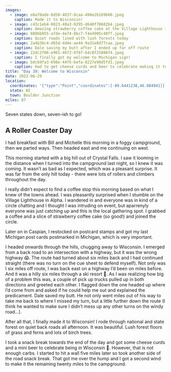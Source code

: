```yaml
---
images:
  - image: e6a70ade-6d50-4037-8caa-496e2b169b60.jpeg
    caption: Made it to Wisconsin!
  - image: c43c1eb4-0823-48a3-9295-d640f70682b4.jpeg
    caption: Amazing strawberry coffee cake at the Village Lighthouse in Alpha
  - image: 8886b055-afde-4e74-8bc7-f4e4905c40ff.jpeg
    caption: Quiet roads lined with lush forests today
  - image: 2a4b30c4-d65d-4d4e-ae44-9a31e8d77caa.jpeg
    caption: Dale saving my butt after I ended up far off route
  - image: 22dc2f06-e901-4672-9787-b4c8f25086f4.jpeg
    caption: I finally got my welcome to Michigan sign!
  - image: bdcb9fa3-698e-44f6-befa-8227e90d5fd1.jpeg
    caption: Had to get cheese curds and beer to celebrate making it to Wisconsin
title: "Day 39: Welcome to Wisconsin"
date: 2022-06-29
location:
  coordinates: '{"type":"Point","coordinates":[-89.6441238,46.084941]}'
  state: WI
  town: Boulder Junction
miles: 87
---
```

Seven states down, seven-ish to go!

## A Roller Coaster Day

I had breakfast with Bill and Michelle this morning in a foggy campground, then we parted ways. Then headed east and me continuing on west. 

This morning started with a big hill out of Crystal Falls. I saw it looming in the distance when I turned into the campground last night, so I knew it was coming. It wasn’t as bad as I expected, which was a pleasant surprise. It was far from the only hill today - there were lots of rollers and climbers throughout the day. 

I really didn’t expect to find a coffee stop this morning based on what I knew of the towns ahead. I was pleasantly surprised when I stumble on the Village Lighthouse in Alpha. I wandered in and everyone was in kind of a circle chatting and I thought I was intruding on event, but aparrenyly everyone was just catching up and this is the local gathering spot. I grabbed a coffee and a slice of strawberry coffee cake (so good!) and joined the circle. 

Later on in Caspian, I restocked on postcard stamps and got my last Michigan post cards postmarked in Michigan, which is very important. 

I headed onwards through the hills, chugging away to Wisconsin. I emerged from a back road to an intersection with a highway, but it was the wrong highway 😱. The route had turned about six miles back and I had continued straight (there was no turn on the cue sheet to defend myself). Not only was I six miles off route, I was back east on a highway I’d been on miles before. And it was a hilly six miles through a ski resort 🤦. As I was realizing how big of a problem this was, a couple of pick up trucks pulled up in both directions and greeted each other. I flagged down the one headed up where I’d come from and asked if he could help me out and explained the predicament. Dale saved my butt. He not only went miles out of his way to take me back to where I missed my turn, but a little further down the route (I think he wanted to make sure I didn’t mess up any other turns on the windy road…). 

After all that, I finally made it to Wisconsin! I rode through national and state forest on quiet back roads all afternoon. It was beautiful. Lush forest floors of grass and ferns and lots of birch trees. 

I took a snack break towards the end of the day and got some cheese curds and a mini beer to celebrate being in Wisconsin 🎉. However, that is not enough carbs. I started to hit a wall five miles later so took another side of the road snack break. That got me over the hump and I got a second wind to make it the remaining twenty miles to the campground. 